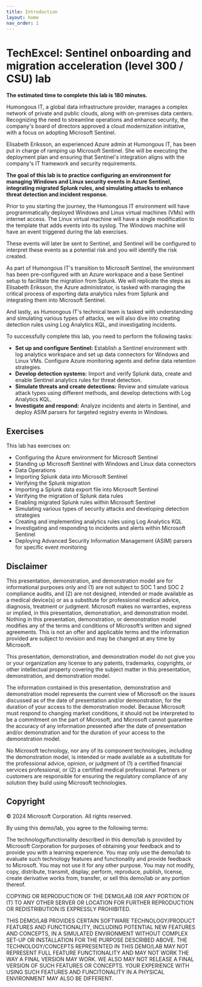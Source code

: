 ```yaml
---
title: Introduction
layout: home
nav_order: 1
---
```


# TechExcel: Sentinel onboarding and migration acceleration (level 300 / CSU) lab

**The estimated time to complete this lab is 180 minutes.**

Humongous IT, a global data infrastructure provider, manages a complex network of private and public clouds, along with on-premises data centers. Recognizing the need to streamline operations and enhance security, the company's board of directors approved a cloud modernization initiative, with a focus on adopting Microsoft Sentinel.

Elisabeth Eriksson, an experienced Azure admin at Humongous IT, has been put in charge of ramping up Microsoft Sentinel. She will be executing the deployment plan and ensuring that Sentinel's integration aligns with the company's IT framework and security requirements.​

**The goal of this lab is to practice configuring an environment for managing Windows and Linux security events in Azure Sentinel, integrating migrated Splunk rules, and simulating attacks to enhance threat detection and incident response.**

Prior to you starting the journey, the Humongous IT environment will have programmatically deployed Windows and Linux virtual machines (VMs) with internet access. The Linux virtual machine will have a single modification to the template that adds events into its syslog. The Windows machine will have an event triggered during the lab exercises. 

These events will later be sent to Sentinel, and Sentinel will be configured to interpret these events as a potential risk and you will identify the risk created.   

As part of Humongous IT's transition to Microsoft Sentinel, the environment has been pre-configured with an Azure workspace and a base Sentinel setup to facilitate the migration from Splunk. We will replicate the steps as Elisabeth Eriksson, the Azure administrator, is tasked with managing the critical process of exporting data analytics rules from Splunk and integrating them into Microsoft Sentinel. 

And lastly, as Humongous IT's technical team is tasked with understanding and simulating various types of attacks, we will also dive into creating detection rules using Log Analytics KQL, and investigating incidents. 

To successfully complete this lab, you need to perform the following tasks:

- **Set up and configure Sentinel:** Establish a Sentinel environment with log analytics workspace and set up data connectors for Windows and Linux VMs. Configure Azure monitoring agents and define data retention strategies. 
- **Develop detection systems:** Import and verify Splunk data, create and enable Sentinel analytics rules for threat detection.
- **Simulate threats and create detections:** Review and simulate various attack types using different methods, and develop detections with Log Analytics KQL. 
- **Investigate and respond:** Analyze incidents and alerts in Sentinel, and deploy ASIM parsers for targeted registry events in Windows.  

## Exercises

This lab has exercises on:

- Configuring the Azure environment for Microsoft Sentinel
- Standing up Microsoft Sentinel with Windows and Linux data connectors
- Data Operations
- Importing Splunk data into Microsoft Sentinel
- Verifying the Splunk migration
- Importing a Splunk data export file into Microsoft Sentinel
- Verifying the migration of Splunk data rules
- Enabling migrated Splunk rules within Microsoft Sentinel
- Simulating various types of security attacks and developing detection strategies
- Creating and implementing analytics rules using Log Analytics KQL
- Investigating and responding to incidents and alerts within Microsoft Sentinel
- Deploying Advanced Security Information Management (ASIM) parsers for specific event monitoring

## Disclaimer

This presentation, demonstration, and demonstration model are for informational purposes only and (1) are not subject to SOC 1 and SOC 2 compliance audits, and (2) are not designed, intended or made available as a medical device(s) or as a substitute for professional medical advice, diagnosis, treatment or judgment. Microsoft makes no warranties, express or implied, in this presentation, demonstration, and demonstration model. Nothing in this presentation, demonstration, or demonstration model modifies any of the terms and conditions of Microsoft’s written and signed agreements. This is not an offer and applicable terms and the information provided are subject to revision and may be changed at any time by Microsoft.

This presentation, demonstration, and demonstration model do not give you or your organization any license to any patents, trademarks, copyrights, or other intellectual property covering the subject matter in this presentation, demonstration, and demonstration model.

The information contained in this presentation, demonstration and demonstration model represents the current view of Microsoft on the issues discussed as of the date of presentation and/or demonstration, for the duration of your access to the demonstration model. Because Microsoft must respond to changing market conditions, it should not be interpreted to be a commitment on the part of Microsoft, and Microsoft cannot guarantee the accuracy of any information presented after the date of presentation and/or demonstration and for the duration of your access to the demonstration model.

No Microsoft technology, nor any of its component technologies, including the demonstration model, is intended or made available as a substitute for the professional advice, opinion, or judgment of (1) a certified financial services professional, or (2) a certified medical professional. Partners or customers are responsible for ensuring the regulatory compliance of any solution they build using Microsoft technologies.

## Copyright

© 2024 Microsoft Corporation. All rights reserved. 

By using this demo/lab, you agree to the following terms:

The technology/functionality described in this demo/lab is provided by Microsoft Corporation for purposes of obtaining your feedback and to provide you with a learning experience. You may only use the demo/lab to evaluate such technology features and functionality and provide feedback to Microsoft. You may not use it for any other purpose. You may not modify, copy, distribute, transmit, display, perform, reproduce, publish, license, create derivative works from, transfer, or sell this demo/lab or any portion thereof.

COPYING OR REPRODUCTION OF THE DEMO/LAB (OR ANY PORTION OF IT) TO ANY OTHER SERVER OR LOCATION FOR FURTHER REPRODUCTION OR REDISTRIBUTION IS EXPRESSLY PROHIBITED.

THIS DEMO/LAB PROVIDES CERTAIN SOFTWARE TECHNOLOGY/PRODUCT FEATURES AND FUNCTIONALITY, INCLUDING POTENTIAL NEW FEATURES AND CONCEPTS, IN A SIMULATED ENVIRONMENT WITHOUT COMPLEX SET-UP OR INSTALLATION FOR THE PURPOSE DESCRIBED ABOVE. THE TECHNOLOGY/CONCEPTS REPRESENTED IN THIS DEMO/LAB MAY NOT REPRESENT FULL FEATURE FUNCTIONALITY AND MAY NOT WORK THE WAY A FINAL VERSION MAY WORK. WE ALSO MAY NOT RELEASE A FINAL VERSION OF SUCH FEATURES OR CONCEPTS. YOUR EXPERIENCE WITH USING SUCH FEATURES AND FUNCITONALITY IN A PHYSICAL ENVIRONMENT MAY ALSO BE DIFFERENT.

